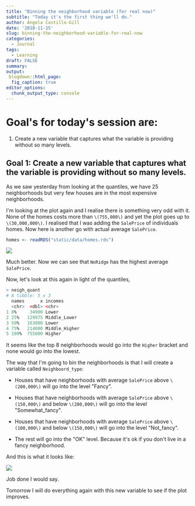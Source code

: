```yaml
---
title: "Binning the neighborhood variable (for real now)"
subtitle: "Today it's the first thing we'll do."
author: Ángela Castillo-Gill
date: '2018-11-15'
slug: binning-the-neighborhood-variable-for-real-now
categories:
  - Journal
tags: 
  - Learning
draft: FALSE
summary: 
output:
 blogdown::html_page:
  fig_caption: true
editor_options: 
  chunk_output_type: console
---
```


# Goal's for today's session are:

1. Create a new variable that captures what the variable is providing without so many levels. 

## Goal 1: Create a new variable that captures what the variable is providing without so many levels. 

As we saw yesterday from looking at the quantiles, we have 25 neighborhoods but very few houses are in the most expensive neighborhoods.

I'm looking at the plot again and I realise there is something very odd with it. None of the homes costs more than `\(755,000\)` and yet the plot goes up to `\(30,000,000\)`. I realised that I was adding the `SalePrice` of individuals homes. Now here is another go with actual average `SalePrice`.


```r
homes <- readRDS("static/data/homes.rds")
```


![](/note/Thurs-15-11-2018_files/Mean_sale_price.png)

Much better. Now we can see that `NoRidge` has the highest average `SalePrice`.

Now, let's look at this again in light of the quantiles, 


```r
> neigh_quant
# A tibble: 5 x 3
  names      x incomes      
  <chr>  <dbl> <chr>        
1 0%     34900 Lower        
2 25%   129975 Middle_Lower 
3 50%   163000 Lower        
4 75%   214000 Middle_Higher
5 100%  755000 Higher 
```

It seems like the top 8 neighborhoods would go into the `Higher` bracket and none would go into the lowest.

The way that I'm going to bin the neighborhoods is that I will create a variable called `Neighboord_type`:

* Houses that have neighborhoods with average `SalePrice` above `\(200,000\)` will go into the level "Fancy". 

* Houses that have neighborhoods with average `SalePrice` above `\(150,000\)` and below `\(200,000\)` will go into the level "Somewhat_fancy". 

* Houses that have neighborhoods with average `SalePrice` above `\(100,000\)` and below `\(150,000\)` will go into the level "Not_fancy". 

* The rest will go into the "OK" level. Because it's ok if you don't live in a fancy neighborhood. 

And this is what it looks like:

![](/note/Thurs-15-11-2018_files/New_var.png)

Job done I would say. 

Tomorrow I will do everything again with this new variable to see if the plot improves. 
